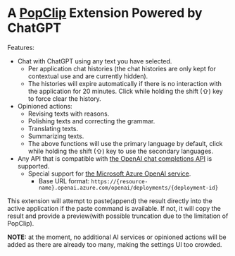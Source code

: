 # A [PopClip](https://pilotmoon.com/popclip/) Extension Powered by ChatGPT

Features:
- Chat with ChatGPT using any text you have selected.
    - Per application chat histories (the chat histories are only kept for contextual use and are currently hidden).
    - The histories will expire automatically if there is no interaction with the application for 20 minutes. Click while holding the shift (⇧) key to force clear the history.
- Opinioned actions:
    - Revising texts with reasons.
    - Polishing texts and correcting the grammar.
    - Translating texts.
    - Summarizing texts.
    - The above functions will use the primary language by default, click while holding the shift (⇧) key to use the secondary languages.
- Any API that is compatible with [the OpenAI chat completions API](https://platform.openai.com/docs/api-reference/chat/create) is supported.
    - Special support for [the Microsoft Azure OpenAI service](https://learn.microsoft.com/en-us/azure/ai-services/openai/reference#chat-completions).
        - Base URL format: `https://{resource-name}.openai.azure.com/openai/deployments/{deployment-id}`

This extension will attempt to paste(append) the result directly into the active application if the paste command is available. If not, it will copy the result and provide a preview(with possible truncation due to the limitation of PopClip).


**NOTE:** at the moment, no additional AI services or opinioned actions will be added as there are already too many, making the settings UI too crowded.
